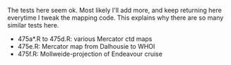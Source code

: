 The tests here seem ok.  Most likely I'll add more, and keep returning here
everytime I tweak the mapping code.  This explains why there are so many
similar tests here.

* 475a*.R to 475d.R: various Mercator ctd maps
* 475e.R: Mercator map from Dalhousie to WHOI
* 475f.R: Mollweide-projection of Endeavour cruise

